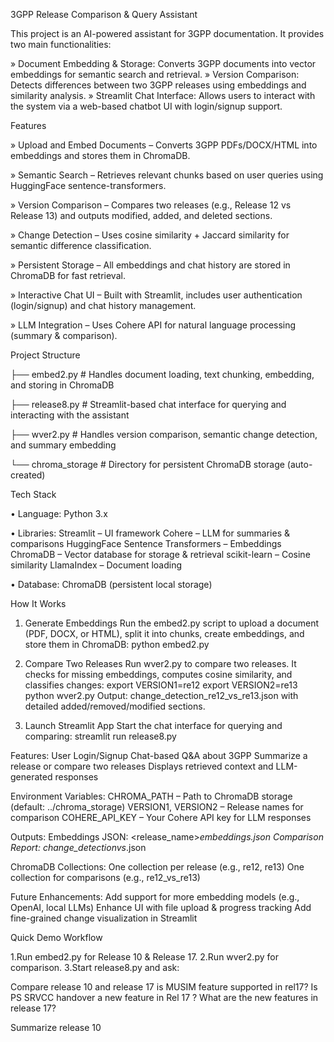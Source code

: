 3GPP Release Comparison & Query Assistant

This project is an AI-powered assistant for 3GPP documentation. It provides two main functionalities:

» Document Embedding & Storage: Converts 3GPP documents into vector embeddings for semantic search and retrieval.
» Version Comparison: Detects differences between two 3GPP releases using embeddings and similarity analysis.
» Streamlit Chat Interface: Allows users to interact with the system via a web-based chatbot UI with login/signup support.

Features

» Upload and Embed Documents – Converts 3GPP PDFs/DOCX/HTML into embeddings and stores them in ChromaDB.

» Semantic Search – Retrieves relevant chunks based on user queries using HuggingFace sentence-transformers.

» Version Comparison – Compares two releases (e.g., Release 12 vs Release 13) and outputs modified, added, and deleted sections.

» Change Detection – Uses cosine similarity + Jaccard similarity for semantic difference classification.

» Persistent Storage – All embeddings and chat history are stored in ChromaDB for fast retrieval.

» Interactive Chat UI – Built with Streamlit, includes user authentication (login/signup) and chat history management.

» LLM Integration – Uses Cohere API for natural language processing (summary & comparison).

Project Structure

├── embed2.py      # Handles document loading, text chunking, embedding, and storing in ChromaDB

├── release8.py    # Streamlit-based chat interface for querying and interacting with the assistant

├── wver2.py       # Handles version comparison, semantic change detection, and summary embedding

└── chroma_storage # Directory for persistent ChromaDB storage (auto-created)


Tech Stack

• Language: Python 3.x

• Libraries:
    Streamlit – UI framework
    Cohere – LLM for summaries & comparisons
    HuggingFace Sentence Transformers – Embeddings
    ChromaDB – Vector database for storage & retrieval
    scikit-learn – Cosine similarity
    LlamaIndex – Document loading

• Database: ChromaDB (persistent local storage)


How It Works
1. Generate Embeddings
Run the embed2.py script to upload a document (PDF, DOCX, or HTML), split it into chunks, create embeddings, and store them in ChromaDB:
python embed2.py

2. Compare Two Releases
Run wver2.py to compare two releases. It checks for missing embeddings, computes cosine similarity, and classifies changes:
export VERSION1=re12
export VERSION2=re13
python wver2.py
Output: change_detection_re12_vs_re13.json with detailed added/removed/modified sections.

3. Launch Streamlit App
Start the chat interface for querying and comparing:
streamlit run release8.py

Features:
User Login/Signup
Chat-based Q&A about 3GPP
Summarize a release or compare two releases
Displays retrieved context and LLM-generated responses

Environment Variables:
CHROMA_PATH – Path to ChromaDB storage (default: ../chroma_storage)
VERSION1, VERSION2 – Release names for comparison
COHERE_API_KEY – Your Cohere API key for LLM responses

Outputs:
Embeddings JSON: <release_name>_embeddings.json
Comparison Report: change_detection_<version1>_vs_<version2>.json

ChromaDB Collections:
One collection per release (e.g., re12, re13)
One collection for comparisons (e.g., re12_vs_re13)

Future Enhancements:
Add support for more embedding models (e.g., OpenAI, local LLMs)
Enhance UI with file upload & progress tracking
Add fine-grained change visualization in Streamlit


Quick Demo Workflow

1.Run embed2.py for Release 10 & Release 17.
2.Run wver2.py for comparison.
3.Start release8.py and ask:

Compare release 10 and release 17
is MUSIM feature supported in rel17?
Is PS SRVCC handover a new feature in Rel 17 ?
What are the new features in release 17?

Summarize release 10


